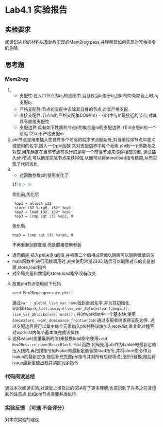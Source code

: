 # Lab4.1 实验报告

## 实验要求

阅读SSA IR的材料以及助教实现的Mem2reg pass,并理解其如何实现对冗余指令的删除.

## 思考题
### Mem2reg
1. + 支配性:在入口节点为$b_0$的流图中,当且仅当$b_i$位于$b_0$到$b_j$的每条路径上时,$b_i$支配$b_j$.
   + 严格支配性:节点的支配中去除其自身的节点,对其严格支配.
   + 直接支配性:节点m的严格支配集$DOM\{m\}-\{m\}$中与m最接近的节点,对其具有直接支配性.
   + 支配边界:具有如下性质的节点n的集合是m的支配边界:
    (1):n支配m的一个前驱
    (2):n不严格支配m
2. phi节点是用来插入在具有多个前驱的程序节点起始处,对当前程序节点中定义或使用的名字,插入一个phi函数,其对支配边界中每个元素,phi有一个参数与之对应,用来确定在当前节点前执行的是哪一个前驱节点来取得相应的值.
   通过插入phi节点,可以确定前驱节点来获得值,从而可以将store/load指令精简,从而实现了代码优化.
3. 
   + 对函数参数x的使用变化了:
   ```c
   if(x > 0)
   ```
   优化前,优化后
   ```ir
    %op1 = alloca i32
    store i32 %arg0, i32* %op1
    %op2 = load i32, i32* %op1
    %op3 = icmp sgt i32 %op2, 0
   ```
   优化后
   ```ir
   %op3 = icmp sgt i32 %arg0, 0
   ```
   不再重新创建变量,而是直接使用参数
 +  返回值是,插入phi决定x的值,并将第二个值换成常数0,随后可以删除赋值语句
 +  main函数中,进行函数调用时,直接使用常量2333,随后可以删除对应的变量创建,store,load指令
 +  对全局变量和数组的store,load指令没有改变
4. 放置phi节点使用如下代码
   ```c++
   void Mem2Reg::generate_phi() 
   ```
   通过```var : global_live_var_name```找到全局名字,并为其初始化worklist```work_list.assign(live_var_2blocks[var].begin(), live_var_2blocks[var].end());```,并对worklist中一个基本块,使用```dominators_->get_dominance_frontier(bb)```通过支配者树求得支配边界.
   通过支配边界便可以其中每个元素加入phi并将该块加入worklist,重复此过程至对worklist内每个基本块完成该操作
5. 选择value(变量最新的值)来替换load指令使用```void Mem2Reg::re_name(BasicBlock *bb)```函数
   代码先用phi作为lvalue的最新定值压入栈内,再扫描指令用lvalue的最新定值替换load指令,并将store指令作为lvalue的最新定值,随后补充完整phi指令并对所有后继块递归进行替换,随后将lvaue最新定值出栈并清除冗余指令
### 代码阅读总结

通过本次阅读实验,对课堂上提及过的SSA有了更多理解,也意识到了许多之前没想到的注意点,比如phi节点需要并发执行.

### 实验反馈 （可选 不会评分）

对本次实验的建议
